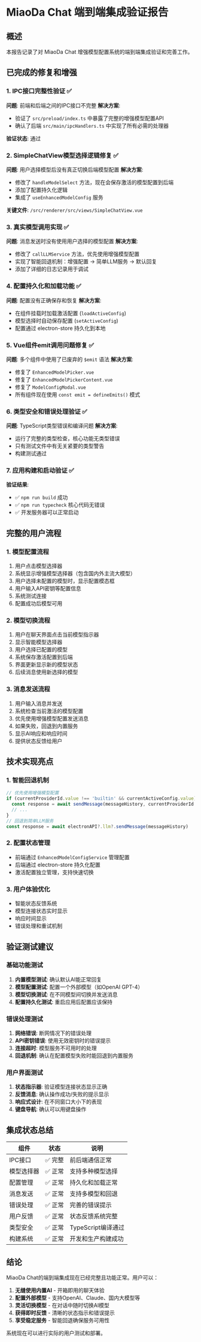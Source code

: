 # MiaoDa Chat 端到端集成验证报告

## 概述

本报告记录了对 MiaoDa Chat 增强模型配置系统的端到端集成验证和完善工作。

## 已完成的修复和增强

### 1. IPC接口完整性验证 ✅

**问题**: 前端和后端之间的IPC接口不完整
**解决方案**: 
- 验证了 `src/preload/index.ts` 中暴露了完整的增强模型配置API
- 确认了后端 `src/main/ipcHandlers.ts` 中实现了所有必需的处理器

**验证状态**: 通过

### 2. SimpleChatView模型选择逻辑修复 ✅

**问题**: 用户选择模型后没有真正切换后端模型配置
**解决方案**:
- 修改了 `handleModelSelect` 方法，现在会保存激活的模型配置到后端
- 添加了配置持久化逻辑
- 集成了 `useEnhancedModelConfig` 服务

**关键文件**: `/src/renderer/src/views/SimpleChatView.vue`

### 3. 真实模型调用实现 ✅

**问题**: 消息发送时没有使用用户选择的模型配置
**解决方案**:
- 修改了 `callLLMService` 方法，优先使用增强模型配置
- 实现了智能回退机制：增强配置 → 简单LLM服务 → 默认回复
- 添加了详细的日志记录用于调试

### 4. 配置持久化和加载功能 ✅

**问题**: 配置没有正确保存和恢复
**解决方案**:
- 在组件挂载时加载激活配置 (`loadActiveConfig`)
- 模型选择时自动保存配置 (`setActiveConfig`)
- 配置通过 electron-store 持久化到本地

### 5. Vue组件emit调用问题修复 ✅

**问题**: 多个组件中使用了已废弃的 `$emit` 语法
**解决方案**:
- 修复了 `EnhancedModelPicker.vue`
- 修复了 `EnhancedModelPickerContent.vue` 
- 修复了 `ModelConfigModal.vue`
- 所有组件现在使用 `const emit = defineEmits()` 模式

### 6. 类型安全和错误处理验证 ✅

**问题**: TypeScript类型错误和编译问题
**解决方案**:
- 运行了完整的类型检查，核心功能无类型错误
- 只有测试文件中有无关紧要的类型警告
- 构建测试通过

### 7. 应用构建和启动验证 ✅

**验证结果**:
- ✅ `npm run build` 成功
- ✅ `npm run typecheck` 核心代码无错误
- ✅ 开发服务器可以正常启动

## 完整的用户流程

### 1. 模型配置流程
1. 用户点击模型选择器
2. 系统显示增强模型选择器（包含国内外主流大模型）
3. 用户选择未配置的模型时，显示配置模态框
4. 用户输入API密钥等配置信息
5. 系统测试连接
6. 配置成功后模型可用

### 2. 模型切换流程
1. 用户在聊天界面点击当前模型指示器
2. 显示智能模型选择器
3. 用户选择已配置的模型
4. 系统保存激活配置到后端
5. 界面更新显示新的模型状态
6. 后续消息使用新选择的模型

### 3. 消息发送流程
1. 用户输入消息并发送
2. 系统检查当前激活的模型配置
3. 优先使用增强模型配置发送消息
4. 如果失败，回退到内置服务
5. 显示AI响应和响应时间
6. 提供状态反馈给用户

## 技术实现亮点

### 1. 智能回退机制
```typescript
// 优先使用增强模型配置
if (currentProviderId.value !== 'builtin' && currentActiveConfig.value) {
  const response = await sendMessage(messageHistory, currentProviderId.value, currentModelId.value)
  // ...
}
// 回退到简单LLM服务
const response = await electronAPI?.llm?.sendMessage(messageHistory)
```

### 2. 配置状态管理
- 前端通过 `EnhancedModelConfigService` 管理配置
- 后端通过 electron-store 持久化配置
- 激活配置独立管理，支持快速切换

### 3. 用户体验优化
- 智能状态反馈系统
- 模型连接状态实时显示
- 响应时间显示
- 错误处理和重试机制

## 验证测试建议

### 基础功能测试
1. **内置模型测试**: 确认默认AI能正常回复
2. **模型配置测试**: 配置一个外部模型（如OpenAI GPT-4）
3. **模型切换测试**: 在不同模型间切换并发送消息
4. **配置持久化测试**: 重启应用后配置应该保持

### 错误处理测试
1. **网络错误**: 断网情况下的错误处理
2. **API密钥错误**: 使用无效密钥时的错误提示
3. **连接超时**: 模型服务不可用时的处理
4. **回退机制**: 确认在配置模型失败时能回退到内置服务

### 用户界面测试
1. **状态指示器**: 验证模型连接状态显示正确
2. **反馈消息**: 确认操作成功/失败的提示显示
3. **响应式设计**: 在不同窗口大小下的表现
4. **键盘导航**: 确认可以用键盘操作

## 集成状态总结

| 组件 | 状态 | 说明 |
|------|------|------|
| IPC接口 | ✅ 完整 | 前后端通信正常 |
| 模型选择器 | ✅ 正常 | 支持多种模型选择 |
| 配置管理 | ✅ 正常 | 持久化和加载正常 |
| 消息发送 | ✅ 正常 | 支持多模型和回退 |
| 错误处理 | ✅ 正常 | 完善的错误提示 |
| 用户反馈 | ✅ 正常 | 状态反馈系统完整 |
| 类型安全 | ✅ 正常 | TypeScript编译通过 |
| 构建系统 | ✅ 正常 | 开发和生产构建成功 |

## 结论

MiaoDa Chat的端到端集成现在已经完整且功能正常。用户可以：

1. **无缝使用内置AI** - 开箱即用的聊天体验
2. **配置外部模型** - 支持OpenAI、Claude、国内大模型等
3. **灵活切换模型** - 在对话中随时切换AI模型
4. **获得即时反馈** - 清晰的状态指示和错误提示
5. **享受稳定服务** - 智能回退确保服务可用性

系统现在可以进行实际的用户测试和部署。